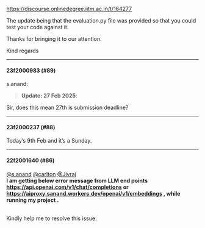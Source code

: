 https://discourse.onlinedegree.iitm.ac.in/t/164277

The update being that the evaluation.py file was provided so that you could test your code against it.</p>
<p>Thanks for bringing it to our attention.</p>
<p>Kind regards</p><hr>

<h4>23f2000983 (#89)</h4>
<aside class="quote group-faculty" data-post="1" data-topic="164277" data-username="s.anand">
<div class="title">
<div class="quote-controls"></div>
 s.anand:</div>
<blockquote>
<p><strong>Update: 27 Feb 2025</strong>:</p>
</blockquote>
</aside>
<p>Sir, does this mean 27th is submission deadline?</p><hr>

<h4>23f2000237 (#88)</h4>
<p>Today’s 9th Feb and it’s a Sunday.</p><hr>

<h4>22f2001640 (#86)</h4>
<p><a class="mention" href="/u/s.anand">@s.anand</a> <a class="mention" href="/u/carlton">@carlton</a> <a class="mention" href="/u/jivraj">@Jivraj</a><br/>
<strong>I am getting below error message from LLM end points <strong><a href="https://api.openai.com/v1/chat/completions" rel="noopener nofollow ugc">https://api.openai.com/v1/chat/completions</a> or <a href="https://aiproxy.sanand.workers.dev/openai/v1/embeddings" rel="noopener nofollow ugc">https://aiproxy.sanand.workers.dev/openai/v1/embeddings</a></strong> , while running my project .</strong></p>
<p><br/>
Kindly help me to resolve this issue.